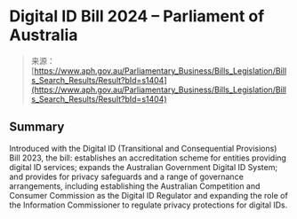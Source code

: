 <!--yml
category: 未分类
date: 2024-05-29 12:43:30
-->

# Digital ID Bill 2024 – Parliament of Australia

> 来源：[https://www.aph.gov.au/Parliamentary_Business/Bills_Legislation/Bills_Search_Results/Result?bId=s1404](https://www.aph.gov.au/Parliamentary_Business/Bills_Legislation/Bills_Search_Results/Result?bId=s1404)

## Summary

Introduced with the Digital ID (Transitional and Consequential Provisions) Bill 2023, the bill: establishes an accreditation scheme for entities providing digital ID services; expands the Australian Government Digital ID System; and provides for privacy safeguards and a range of governance arrangements, including establishing the Australian Competition and Consumer Commission as the Digital ID Regulator and expanding the role of the Information Commissioner to regulate privacy protections for digital IDs.